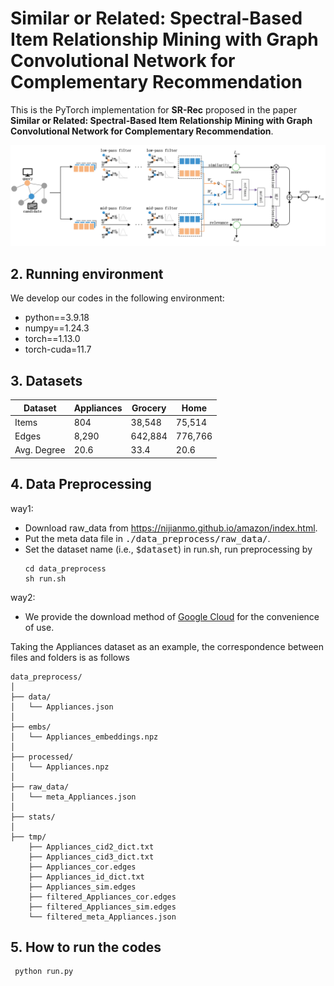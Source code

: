  # Similar or Related: Spectral-Based Item Relationship Mining with Graph Convolutional Network for Complementary Recommendation
 
This is the PyTorch implementation for **SR-Rec** proposed in the paper **Similar or Related: Spectral-Based Item Relationship Mining with Graph Convolutional Network for Complementary Recommendation**.

>  

![img_1.png](img_1.png)

## 2. Running environment

We develop our codes in the following environment:

- python==3.9.18
- numpy==1.24.3
- torch==1.13.0
- torch-cuda=11.7

## 3. Datasets

| Dataset      | Appliances   | Grocery | Home |
| ------------ |----------| ------  | -------------|
| Items        | 804      | 38,548  | 75,514       |
| Edges        | 8,290    | 642,884 | 776,766      |
| Avg. Degree  | 20.6     | 33.4    | 20.6         |

## 4. Data Preprocessing
way1:
- Download raw_data from https://nijianmo.github.io/amazon/index.html.
- Put the meta data file in <tt>./data_preprocess/raw_data/</tt>.
- Set the dataset name (i.e., <tt>$dataset</tt>) in run.sh, run preprocessing by 
    ```
    cd data_preprocess
    sh run.sh
    ```

way2:
- We provide the download method of [Google Cloud](https://drive.google.com/drive/folders/1kCx6WllSrI9KUVCdo2u2BoAmuSnlHYPm?usp=sharing) for the convenience of use.


Taking the Appliances dataset as an example, the correspondence between files and folders is as follows


    data_preprocess/
    │
    ├── data/
    │   └── Appliances.json
    │
    ├── embs/
    │   └── Appliances_embeddings.npz
    │
    ├── processed/
    │   └── Appliances.npz
    │
    ├── raw_data/
    │   └── meta_Appliances.json
    │
    ├── stats/
    │
    ├── tmp/
        ├── Appliances_cid2_dict.txt
        ├── Appliances_cid3_dict.txt
        ├── Appliances_cor.edges
        ├── Appliances_id_dict.txt
        ├── Appliances_sim.edges
        ├── filtered_Appliances_cor.edges
        ├── filtered_Appliances_sim.edges
        └── filtered_meta_Appliances.json




## 5. How to run the codes


```python9
 python run.py
```
